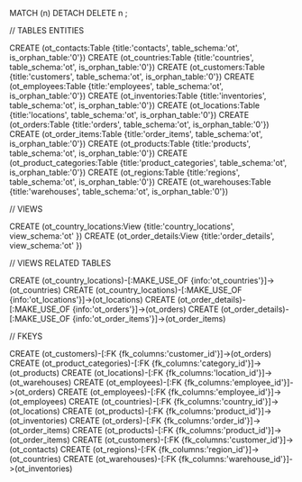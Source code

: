 MATCH (n) DETACH DELETE n ;

// TABLES ENTITIES 

CREATE (ot_contacts:Table {title:'contacts', table_schema:'ot', is_orphan_table:'0'})
CREATE (ot_countries:Table {title:'countries', table_schema:'ot', is_orphan_table:'0'})
CREATE (ot_customers:Table {title:'customers', table_schema:'ot', is_orphan_table:'0'})
CREATE (ot_employees:Table {title:'employees', table_schema:'ot', is_orphan_table:'0'})
CREATE (ot_inventories:Table {title:'inventories', table_schema:'ot', is_orphan_table:'0'})
CREATE (ot_locations:Table {title:'locations', table_schema:'ot', is_orphan_table:'0'})
CREATE (ot_orders:Table {title:'orders', table_schema:'ot', is_orphan_table:'0'})
CREATE (ot_order_items:Table {title:'order_items', table_schema:'ot', is_orphan_table:'0'})
CREATE (ot_products:Table {title:'products', table_schema:'ot', is_orphan_table:'0'})
CREATE (ot_product_categories:Table {title:'product_categories', table_schema:'ot', is_orphan_table:'0'})
CREATE (ot_regions:Table {title:'regions', table_schema:'ot', is_orphan_table:'0'})
CREATE (ot_warehouses:Table {title:'warehouses', table_schema:'ot', is_orphan_table:'0'})

// VIEWS 

CREATE (ot_country_locations:View {title:'country_locations', view_schema:'ot' })
CREATE (ot_order_details:View {title:'order_details', view_schema:'ot' })

// VIEWS RELATED TABLES 

CREATE (ot_country_locations)-[:MAKE_USE_OF {info:'ot_countries'}]->(ot_countries)
CREATE (ot_country_locations)-[:MAKE_USE_OF {info:'ot_locations'}]->(ot_locations)
CREATE (ot_order_details)-[:MAKE_USE_OF {info:'ot_orders'}]->(ot_orders)
CREATE (ot_order_details)-[:MAKE_USE_OF {info:'ot_order_items'}]->(ot_order_items)

// FKEYS 

CREATE (ot_customers)-[:FK {fk_columns:'customer_id'}]->(ot_orders)
CREATE (ot_product_categories)-[:FK {fk_columns:'category_id'}]->(ot_products)
CREATE (ot_locations)-[:FK {fk_columns:'location_id'}]->(ot_warehouses)
CREATE (ot_employees)-[:FK {fk_columns:'employee_id'}]->(ot_orders)
CREATE (ot_employees)-[:FK {fk_columns:'employee_id'}]->(ot_employees)
CREATE (ot_countries)-[:FK {fk_columns:'country_id'}]->(ot_locations)
CREATE (ot_products)-[:FK {fk_columns:'product_id'}]->(ot_inventories)
CREATE (ot_orders)-[:FK {fk_columns:'order_id'}]->(ot_order_items)
CREATE (ot_products)-[:FK {fk_columns:'product_id'}]->(ot_order_items)
CREATE (ot_customers)-[:FK {fk_columns:'customer_id'}]->(ot_contacts)
CREATE (ot_regions)-[:FK {fk_columns:'region_id'}]->(ot_countries)
CREATE (ot_warehouses)-[:FK {fk_columns:'warehouse_id'}]->(ot_inventories)
